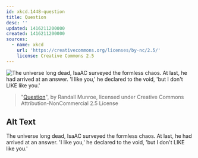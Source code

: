 ```yaml
---
id: xkcd.1448-question
title: Question
desc: ''
updated: 1416211200000
created: 1416211200000
sources:
  - name: xkcd
    url: 'https://creativecommons.org/licenses/by-nc/2.5/'
    license: Creative Commons 2.5
---
```

![The universe long dead, IsaAC surveyed the formless chaos. At last, he had arrived at an answer. 'I like you,' he declared to the void, 'but I don't LIKE like you.'](https://imgs.xkcd.com/comics/question.png)
> "[Question](https://xkcd.com/1448/)", by Randall Munroe, licensed under Creative Commons Attribution-NonCommercial 2.5 License

## Alt Text
The universe long dead, IsaAC surveyed the formless chaos. At last, he had arrived at an answer. 'I like you,' he declared to the void, 'but I don't LIKE like you.'

